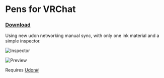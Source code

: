 # Pens for VRChat
### [Download](https://github.com/z3y/vertex-color-pens/releases)
Using new udon networking manual sync, with only one ink material and a simple inspector.

![Inspector](https://i.imgur.com/RmLG0mO.png)

![Preview](https://i.imgur.com/CvJOy5f.png)

Requires [Udon#](https://github.com/MerlinVR/UdonSharp)
